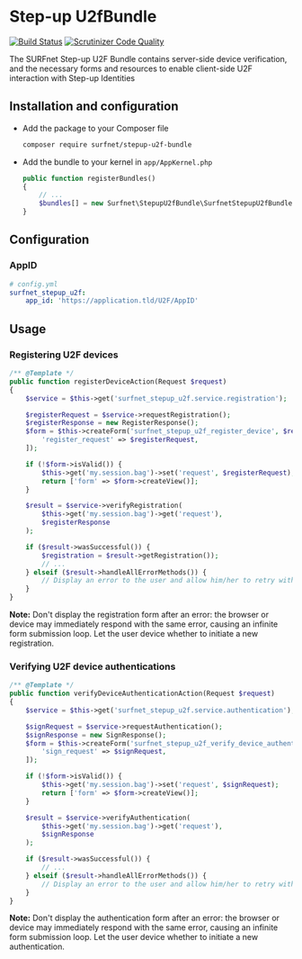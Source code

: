 # Step-up U2fBundle
[![Build Status](https://travis-ci.org/SURFnet/Stepup-u2f-bundle.svg)](https://travis-ci.org/SURFnet/Stepup-u2f-bundle) [![Scrutinizer Code Quality](https://scrutinizer-ci.com/g/SURFnet/Stepup-u2f-bundle/badges/quality-score.png?b=develop)](https://scrutinizer-ci.com/g/SURFnet/Stepup-u2f-bundle/?branch=develop)

The SURFnet Step-up U2F Bundle contains server-side device verification, and the necessary forms and resources to enable client-side U2F interaction with Step-up Identities

## Installation and configuration

 * Add the package to your Composer file
    ```sh
    composer require surfnet/stepup-u2f-bundle
    ```

 * Add the bundle to your kernel in `app/AppKernel.php`
    ```php
    public function registerBundles()
    {
        // ...
        $bundles[] = new Surfnet\StepupU2fBundle\SurfnetStepupU2fBundle();
    }
    ```

## Configuration

### AppID

```yaml
# config.yml
surfnet_stepup_u2f:
    app_id: 'https://application.tld/U2F/AppID'
```

## Usage

### Registering U2F devices

```php
/** @Template */
public function registerDeviceAction(Request $request)
{
    $service = $this->get('surfnet_stepup_u2f.service.registration');

    $registerRequest = $service->requestRegistration();
    $registerResponse = new RegisterResponse();
    $form = $this->createForm('surfnet_stepup_u2f_register_device', $registerResponse, [
        'register_request' => $registerRequest,
    ]);

    if (!$form->isValid()) {
        $this->get('my.session.bag')->set('request', $registerRequest);
        return ['form' => $form->createView()];
    }

    $result = $service->verifyRegistration(
        $this->get('my.session.bag')->get('request'),
        $registerResponse
    );

    if ($result->wasSuccessful()) {
        $registration = $result->getRegistration());
        // ...
    } elseif ($result->handleAllErrorMethods()) {
        // Display an error to the user and allow him/her to retry with a new request
    }
}
```

**Note:** Don't display the registration form after an error: the browser or device may immediately respond with the
same error, causing an infinite form submission loop. Let the user device whether to initiate a new registration.

### Verifying U2F device authentications

```php
/** @Template */
public function verifyDeviceAuthenticationAction(Request $request)
{
    $service = $this->get('surfnet_stepup_u2f.service.authentication');

    $signRequest = $service->requestAuthentication();
    $signResponse = new SignResponse();
    $form = $this->createForm('surfnet_stepup_u2f_verify_device_authentication', $signResponse, [
        'sign_request' => $signRequest,
    ]);

    if (!$form->isValid()) {
        $this->get('my.session.bag')->set('request', $signRequest);
        return ['form' => $form->createView()];
    }

    $result = $service->verifyAuthentication(
        $this->get('my.session.bag')->get('request'),
        $signResponse
    );

    if ($result->wasSuccessful()) {
        // ...
    } elseif ($result->handleAllErrorMethods()) {
        // Display an error to the user and allow him/her to retry with a new request
    }
}
```

**Note:** Don't display the authentication form after an error: the browser or device may immediately respond with the
same error, causing an infinite form submission loop. Let the user device whether to initiate a new authentication.
